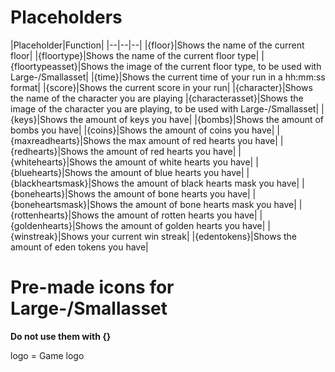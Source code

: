 # Placeholders
|Placeholder|Function|
|--|--|--|
|{floor}|Shows the name of the current floor|
|{floortype}|Shows the name of the current floor type|
|{floortypeasset}|Shows the image of the current floor type, to be used with Large-/Smallasset|
|{time}|Shows the current time of your run in a hh:mm:ss format|
|{score}|Shows the current score in your run|
|{character}|Shows the name of the character you are playing
|{characterasset}|Shows the image of the character you are playing, to be used with Large-/Smallasset|
|{keys}|Shows the amount of keys you have|
|{bombs}|Shows the amount of bombs you have|
|{coins}|Shows the amount of coins you have|
|{maxreadhearts}|Shows the max amount of red hearts you have|
|{redhearts}|Shows the amount of red hearts you have|
|{whitehearts}|Shows the amount of white hearts you have|
|{bluehearts}|Shows the amount of blue hearts you have|
|{blackheartsmask}|Shows the amount of black hearts mask you have|
|{bonehearts}|Shows the amount of bone hearts you have|
|{boneheartsmask}|Shows the amount of bone hearts mask you have|
|{rottenhearts}|Shows the amount of rotten hearts you have|
|{goldenhearts}|Shows the amount of golden hearts you have|
|{winstreak}|Shows your current win streak|
|{edentokens}|Shows the amount of eden tokens you have|

# Pre-made icons for Large-/Smallasset
**Do not use them with {}**    

logo = Game logo